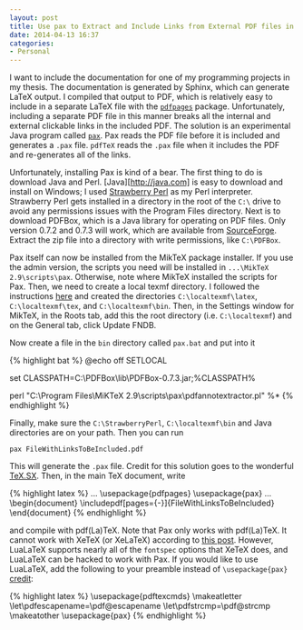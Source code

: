 ```yaml
---
layout: post
title: Use pax to Extract and Include Links from External PDF files in LaTeX on Windows
date: 2014-04-13 16:37
categories:
- Personal
---
```


I want to include the documentation for one of my programming projects
in my thesis. The documentation is generated by Sphinx, which can generate
LaTeX output. I compiled that output to PDF, which is relatively easy to
include in a separate LaTeX file with the [`pdfpages`][1] package.
Unfortunately, including a separate PDF file in this manner breaks
all the internal and external clickable links in the included PDF. The
solution is an experimental Java program called [`pax`][2]. Pax reads
the PDF file before it is included and generates a `.pax` file. `pdfTeX`
reads the `.pax` file when it includes the PDF and re-generates all of
the links.<!--more-->

Unfortunately, installing Pax is kind of a bear. The first thing to
do is download Java and Perl. [Java][http://java.com] is easy to download and install
on Windows; I used [Strawberry Perl][3] as my Perl interpreter.
Strawberry Perl gets installed in a directory in the root of the
`C:\` drive to avoid any permissions issues with the Program Files
directory. Next is to download PDFBox, which is a Java library for
operating on PDF files. Only version 0.7.2 and 0.7.3 will work,
which are available from [SourceForge][4]. Extract the zip file
into a directory with write permissions, like `C:\PDFBox`.

Pax itself can now be installed from the MikTeX package installer.
If you use the admin version, the scripts you need will be installed in
`...\MikTeX 2.9\scripts\pax`. Otherwise, note where MikTeX installed
the scripts for Pax. Then, we need to create a local texmf directory.
I followed the instructions [here][5] and created the directories
`C:\localtexmf\latex`, `C:\localtexmf\tex`, and `C:\localtexmf\bin`.
Then, in the Settings window for MikTeX, in the Roots tab, add this
the root directory (i.e. `C:\localtexmf`) and on the General tab,
click Update FNDB.

Now create a file in the `bin` directory called `pax.bat` and put
into it

{% highlight bat %}
@echo off
SETLOCAL

set CLASSPATH=C:\PDFBox\lib\PDFBox-0.7.3.jar;%CLASSPATH%

perl "C:\Program Files\MiKTeX 2.9\scripts\pax\pdfannotextractor.pl" %*
{% endhighlight %}

Finally, make sure the `C:\StrawberryPerl`, `C:\localtexmf\bin` and Java
directories are on your path. Then you can run

    pax FileWithLinksToBeIncluded.pdf

This will generate the `.pax` file. Credit for this solution goes to
the wonderful [TeX.SX][6]. Then, in the main TeX document, write

{% highlight latex %}
...
\usepackage{pdfpages}
\usepackage{pax}
...
\begin{document}
\includepdf[pages={-}]{FileWithLinksToBeIncluded}
\end{document}
{% endhighlight %}

and compile with pdf(La)TeX. Note that Pax only works with pdf(La)TeX. It
cannot work with XeTeX (or XeLaTeX) according to [this post][7]. However,
LuaLaTeX supports nearly all of the `fontspec` options that XeTeX does,
and LuaLaTeX can be hacked to work with Pax. If you would like to use
LuaLaTeX, add the following to your preamble instead of `\usepackage{pax}`
[credit][8]:

{% highlight latex %}
\usepackage{pdftexcmds}
\makeatletter
\let\pdfescapename=\pdf@escapename
\let\pdfstrcmp=\pdf@strcmp
\makeatother
\usepackage{pax}
{% endhighlight %}

[1]: http://www.ctan.org/pkg/pdfpages
[2]: http://dante.ctan.org/tex-archive/help/Catalogue/entries/pax.html
[3]: http://strawberryperl.com/
[4]: http://sourceforge.net/project/showfiles.php?group_id=78314
[5]: http://tex.stackexchange.com/questions/69483/create-a-local-texmf-tree-in-miktex
[6]: http://tex.stackexchange.com/a/79082/32374
[7]: http://tex.stackexchange.com/questions/60201/getting-pax-pdfpages-to-work-with-xelatex
[8]: http://tex.stackexchange.com/a/60211/32374
